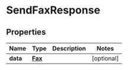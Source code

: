 

# SendFaxResponse


## Properties

Name | Type | Description | Notes
------------ | ------------- | ------------- | -------------
**data** | [**Fax**](Fax.md) |  |  [optional]



